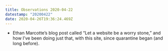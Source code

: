 ```yaml
---
title: Observations 2020-04-22
datestamp: "20200422"
date: 2020-04-26T19:36:24.469Z
---
```

- Ethan Marcotte’s blog post called “Let a website be a worry stone,” and how I’ve been doing just that, with this site, since quarantine began (and long before).